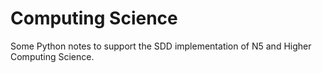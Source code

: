 # Computing Science

Some Python notes to support the SDD implementation of N5 and Higher Computing Science.
